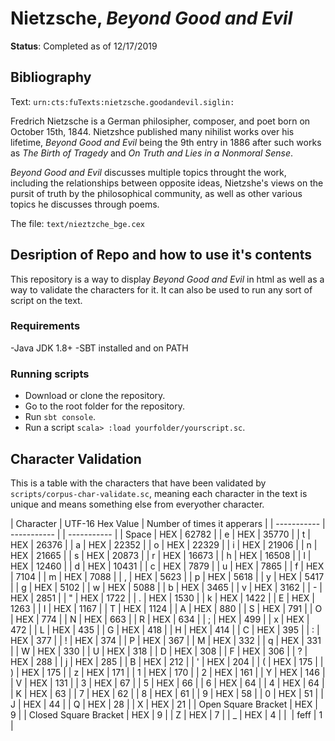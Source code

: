 # Nietzsche, *Beyond Good and Evil*

**Status**: Completed as of 12/17/2019

## Bibliography
Text: `urn:cts:fuTexts:nietzsche.goodandevil.siglin:`

Fredrich Nietzsche is a German philosipher, composer, and poet born on October 15th, 1844. Nietzshce published many nihilist works over his lifetime, *Beyond Good and Evil* being the 9th entry in 1886 after such works as *The Birth of Tragedy* and *On Truth and Lies in a Nonmoral Sense*.

*Beyond Good and Evil* discusses multiple topics throught the work, including the relationships between opposite ideas, Nietzshe's views on the pursit of truth by the philosophical community, as well as other various topics he discusses through poems.

The file: `text/nieztzche_bge.cex`

## Desription of Repo and how to use it's contents

This repository is a way to display *Beyond Good and Evil* in html as well as a way to validate the characters for it. It can also be used to run any sort of script on the text.

### Requirements
-Java JDK 1.8+
-SBT installed and on PATH

### Running scripts
- Download or clone the repository.
- Go to the root folder for the repository.
- Run `sbt console`.
- Run a script `scala> :load yourfolder/yourscript.sc`.

## Character Validation
This is a table with the characters that have been validated by `scripts/corpus-char-validate.sc`, meaning each character in the text is unique and means something else from everyother character.

| Character | UTF-16 Hex Value | Number of times it apperars |
| ----------- | ----------- | | ----------- |
| Space | HEX | 62782 | 
| e | HEX | 35770 |
| t | HEX | 26376 | 
| a | HEX | 22352 |
| o | HEX | 22329 | 
| i | HEX | 21906 |
| n | HEX | 21665 | 
| s | HEX | 20873 |
| r | HEX | 16673 | 
| h | HEX | 16508 |
| l | HEX | 12460 | 
| d | HEX | 10431 |
| c | HEX | 7879 | 
| u | HEX | 7865 |
| f | HEX | 7104 | 
| m | HEX | 7088 |
| , | HEX | 5623 | 
| p | HEX | 5618 |
| y | HEX | 5417 | 
| g | HEX | 5102 |
| w | HEX | 5088 | 
| b | HEX | 3465 |
| v | HEX | 3162 | 
| - | HEX | 2851 |
| " | HEX | 1722 | 
| . | HEX | 1530 |
| k | HEX | 1422 | 
| E | HEX | 1263 |
| I | HEX | 1167 | 
| T | HEX | 1124 |
| A | HEX | 880 | 
| S | HEX | 791 | 
| O | HEX | 774 | 
| N | HEX | 663 | 
| R | HEX | 634 | 
| ; | HEX | 499 | 
| x | HEX | 472 | 
| L | HEX | 435 | 
| G | HEX | 418 | 
| H | HEX | 414 | 
| C | HEX | 395 | 
| : | HEX | 377 | 
| ! | HEX | 374 | 
| P | HEX | 367 | 
| M | HEX | 332 | 
| q | HEX | 331 | 
| W | HEX | 330 | 
| U | HEX | 318 | 
| D | HEX | 308 | 
| F | HEX | 306 | 
| ? | HEX | 288 | 
| j | HEX | 285 | 
| B | HEX | 212 | 
| ' | HEX | 204 | 
| ( | HEX | 175 | 
| ) | HEX | 175 | 
| z | HEX | 171 | 
| 1 | HEX | 170 | 
| 2 | HEX | 161 | 
| Y | HEX | 146 | 
| V | HEX | 131 | 
| 3 | HEX | 67 | 
| 5 | HEX | 66 | 
| 6 | HEX | 64 | 
| 4 | HEX | 64 | 
| K | HEX | 63 | 
| 7 | HEX | 62 | 
| 8 | HEX | 61 | 
| 9 | HEX | 58 | 
| 0 | HEX | 51 | 
| J | HEX | 44 | 
| Q | HEX | 28 | 
| X | HEX | 21 | 
| Open Square Bracket | HEX | 9 | 
| Closed Square Bracket | HEX | 9 | 
| Z | HEX | 7 | 
| _ | HEX | 4 | 
| ﻿ | feff | 1 |
